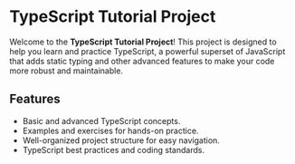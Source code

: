 # TypeScript Tutorial Project

Welcome to the **TypeScript Tutorial Project**! This project is designed to help you learn and practice TypeScript, a powerful superset of JavaScript that adds static typing and other advanced features to make your code more robust and maintainable.

## Features

- Basic and advanced TypeScript concepts.
- Examples and exercises for hands-on practice.
- Well-organized project structure for easy navigation.
- TypeScript best practices and coding standards.
